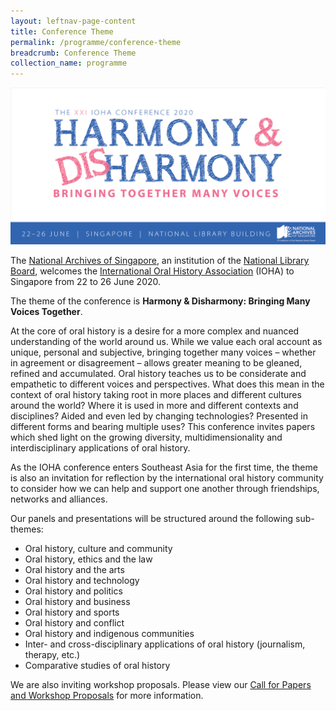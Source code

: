 ```yaml
---
layout: leftnav-page-content
title: Conference Theme
permalink: /programme/conference-theme
breadcrumb: Conference Theme
collection_name: programme
---
```


![IOHA 2020 Blue Pink on White banner](/images/IOHA2020designs-websitebanners-40.png)

The [National Archives of Singapore](https://wwww.nas.gov.sg), an institution of the [National Library Board](https://nas.gov.sg), welcomes the [International Oral History Association](https://www.ioha.org/) (IOHA) to Singapore from 22 to 26 June 2020.

The theme of the conference is **Harmony & Disharmony: Bringing Many Voices Together**.

At the core of oral history is a desire for a more complex and nuanced understanding of the world around us. While we value each oral account as unique, personal and subjective, bringing together many voices – whether in agreement or disagreement – allows greater meaning to be gleaned, refined and accumulated. Oral history teaches us to be considerate and empathetic to different voices and perspectives. What does this mean in the context of oral history taking root in more places and different cultures around the world? Where it is used in more and different contexts and disciplines? Aided and even led by changing technologies? Presented in different forms and bearing multiple uses? This conference invites papers which shed light on the growing diversity, multidimensionality and interdisciplinary applications of oral history.

As the IOHA conference enters Southeast Asia for the first time, the theme is also an invitation for reflection by the international oral history community to consider how we can help and support one another through friendships, networks and alliances.

Our panels and presentations will be structured around the following sub-themes:
* Oral history, culture and community
* Oral history, ethics and the law
* Oral history and the arts
* Oral history and technology
* Oral history and politics
* Oral history and business
* Oral history and sports
* Oral history and conflict
* Oral history and indigenous communities
* Inter- and cross-disciplinary applications of oral history (journalism, therapy, etc.)
* Comparative studies of oral history

We are also inviting workshop proposals. Please view our [Call for Papers and Workshop Proposals](/programme/call-for-paper-workshop-proposals) for more information.